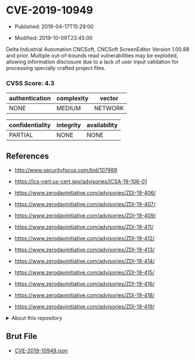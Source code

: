 # CVE-2019-10949

- Published: 2019-04-17T15:29:00

- Modified: 2019-10-09T23:45:00

Delta Industrial Automation CNCSoft, CNCSoft ScreenEditor Version 1.00.88 and prior. Multiple out-of-bounds read vulnerabilities may be exploited, allowing information disclosure due to a lack of user input validation for processing specially crafted project files.

### CVSS Score: **4.3**

| authentication | complexity | vector |
| --- | --- | --- |
| NONE | MEDIUM | NETWORK |

| confidentiality | integrity | availability |
| --- | --- | --- |
| PARTIAL | NONE | NONE |

## References

* http://www.securityfocus.com/bid/107989

* https://ics-cert.us-cert.gov/advisories/ICSA-19-106-01

* https://www.zerodayinitiative.com/advisories/ZDI-19-406/

* https://www.zerodayinitiative.com/advisories/ZDI-19-407/

* https://www.zerodayinitiative.com/advisories/ZDI-19-409/

* https://www.zerodayinitiative.com/advisories/ZDI-19-411/

* https://www.zerodayinitiative.com/advisories/ZDI-19-412/

* https://www.zerodayinitiative.com/advisories/ZDI-19-413/

* https://www.zerodayinitiative.com/advisories/ZDI-19-414/

* https://www.zerodayinitiative.com/advisories/ZDI-19-415/

* https://www.zerodayinitiative.com/advisories/ZDI-19-416/

* https://www.zerodayinitiative.com/advisories/ZDI-19-418/

* https://www.zerodayinitiative.com/advisories/ZDI-19-419/

<details>
<summary>About this repository</summary> 

  This repository is part of the project [Live Hack CVE](https://github.com/Live-Hack-CVE). Main website can be found [www.live-hack.org](https://www.live-hack.org) 
  
  Made by [Sn0wAlice](https://github.com/Sn0wAlice) for the people that care about security and need to have a feed of the latest CVEs. Hope you enjoy it, don't forget to star the repo and follow me on [Twitter](https://twitter.com/Sn0wAlice) and [Github](https://github.com/Sn0wAlice). And that is my [personnal website](https://www.alice-snow.me/)

  - [Home Page](https://github.com/Live-Hack-CVE)
  - [Framework](https://github.com/Live-Hack-CVE/cve-framework)
  - [CVE database](https://github.com/Live-Hack-CVE/full_database)
  - [Changelog](https://github.com/Live-Hack-CVE/Changelog)
</details>

## Brut File

* [CVE-2019-10949.json](https://raw.githubusercontent.com/Live-Hack-CVE/full_database/main/cves/2019/CVE-2019-10949.json)


